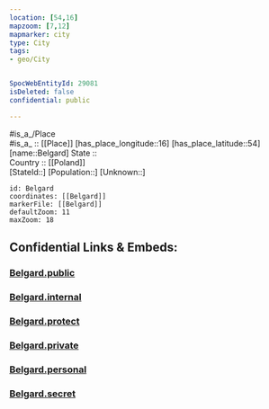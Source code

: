 ```yaml
---
location: [54,16] 
mapzoom: [7,12] 
mapmarker: city 
type: City
tags:
- geo/City


SpocWebEntityId: 29081
isDeleted: false
confidential: public

---
```

#is_a_/Place  
#is_a_ :: [[Place]] 
[has_place_longitude::16] 
[has_place_latitude::54] 
[name::Belgard] 
State ::  
Country :: [[Poland]]  
[StateId::] 
[Population::] 
[Unknown::] 


```leaflet
id: Belgard
coordinates: [[Belgard]] 
markerFile: [[Belgard]] 
defaultZoom: 11 
maxZoom: 18
```


## Confidential Links & Embeds: 

### [Belgard.public](/_public/\Earth\Continent\Europe\Europe~East\Poland\Provinces~Poland\West_Pomeranian\CityBelgard.public.md) 

### [Belgard.internal](/_internal/\Earth\Continent\Europe\Europe~East\Poland\Provinces~Poland\West_Pomeranian\CityBelgard.internal.md) 

### [Belgard.protect](/_protect/\Earth\Continent\Europe\Europe~East\Poland\Provinces~Poland\West_Pomeranian\CityBelgard.protect.md) 

### [Belgard.private](/_private/\Earth\Continent\Europe\Europe~East\Poland\Provinces~Poland\West_Pomeranian\CityBelgard.private.md) 

### [Belgard.personal](/_personal/\Earth\Continent\Europe\Europe~East\Poland\Provinces~Poland\West_Pomeranian\CityBelgard.personal.md) 

### [Belgard.secret](/_secret/\Earth\Continent\Europe\Europe~East\Poland\Provinces~Poland\West_Pomeranian\CityBelgard.secret.md)

